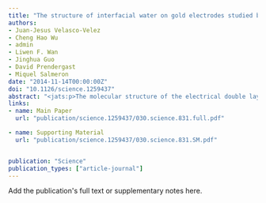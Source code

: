 ```yaml
---
title: "The structure of interfacial water on gold electrodes studied by x-ray absorption spectroscopy"
authors:
- Juan-Jesus Velasco-Velez
- Cheng Hao Wu
- admin
- Liwen F. Wan
- Jinghua Guo
- David Prendergast
- Miquel Salmeron
date: "2014-11-14T00:00:00Z"
doi: "10.1126/science.1259437"
abstract: "<jats:p>The molecular structure of the electrical double layer determines the chemistry in all electrochemical processes. Using x-ray absorption spectroscopy (XAS), we probed the structure of water near gold electrodes and its bias dependence. Electron yield XAS detected at the gold electrode revealed that the interfacial water molecules have a different structure from those in the bulk. First principles calculations revealed that ~50% of the molecules lie flat on the surface with saturated hydrogen bonds and another substantial fraction with broken hydrogen bonds that do not contribute to the XAS spectrum because their core-excited states are delocalized by coupling with the gold substrate. At negative bias, the population of flat-lying molecules with broken hydrogen bonds increases, producing a spectrum similar to that of bulk water.</jats:p>"
links:
- name: Main Paper
  url: "publication/science.1259437/030.science.831.full.pdf"

- name: Supporting Material
  url: "publication/science.1259437/030.science.831.SM.pdf"


publication: "Science"
publication_types: ["article-journal"]
---
```


Add the publication's full text or supplementary notes here.
